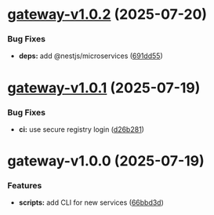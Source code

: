 # [gateway-v1.0.2](https://github.com/LevButkovskiy/backend-microservices-template/compare/gateway-v1.0.1...gateway-v1.0.2) (2025-07-20)


### Bug Fixes

* **deps:** add @nestjs/microservices ([691dd55](https://github.com/LevButkovskiy/backend-microservices-template/commit/691dd5524b352e92afc70a303fac0456c76be088))

# [gateway-v1.0.1](https://github.com/LevButkovskiy/backend-microservices-template/compare/gateway-v1.0.0...gateway-v1.0.1) (2025-07-19)


### Bug Fixes

* **ci:** use secure registry login ([d26b281](https://github.com/LevButkovskiy/backend-microservices-template/commit/d26b2810e6fc8d756f2269bdfc42589c959637ab))

# gateway-v1.0.0 (2025-07-19)


### Features

* **scripts:** add CLI for new services ([66bbd3d](https://github.com/LevButkovskiy/backend-microservices-template/commit/66bbd3d8f465a7fddb895af3043432c8195cda89))
